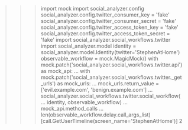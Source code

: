 >>> import mock
>>> import social_analyzer.config
>>> social_analyzer.config.twitter_consumer_key = 'fake'
>>> social_analyzer.config.twitter_consumer_secret = 'fake'
>>> social_analyzer.config.twitter_access_token_key = 'fake'
>>> social_analyzer.config.twitter_access_token_secret = 'fake'
>>> import social_analyzer.social_workflows.twitter
>>> import social_analyzer.model
>>> identity = social_analyzer.model.Identity(twitter='StephenAtHome')
>>> observable_workflow = mock.MagicMock()
>>> with mock.patch('social_analyzer.social_workflows.twitter.api') as mock_api:
...     with mock.patch('social_analyzer.social_workflows.twitter._get_urls') as mock_urls:
...         mock_urls.return_value = ['evil.example.com', 'benign.example.com']
...         social_analyzer.social_workflows.twitter.social_workflow(
...             identity, observable_workflow)
...         mock_api.method_calls
...         len(observable_workflow.delay.call_args_list)
[call.GetUserTimeline(screen_name='StephenAtHome')]
2
